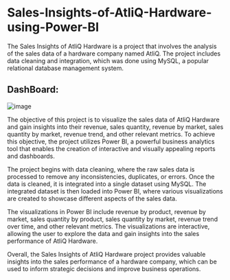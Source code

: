 # Sales-Insights-of-AtliQ-Hardware-using-Power-BI 
The Sales Insights of AtliQ Hardware is a project that involves the analysis of the sales data of a hardware company named AtliQ. The project includes data cleaning and integration, which was done using MySQL, a popular relational database management system. 
 
## DashBoard: 
![image](https://github.com/PurnaChandar26/Sales-Insights-of-AtliQ-Hardware-using-Power-Bi/assets/97793147/85f490be-c317-448e-b3dc-6178907d7ebd)

The objective of this project is to visualize the sales data of AtliQ Hardware and gain insights into their revenue, sales quantity, revenue by market, sales quantity by market, revenue trend, and other relevant metrics. To achieve this objective, the project utilizes Power BI, a powerful business analytics tool that enables the creation of interactive and visually appealing reports and dashboards.  

The project begins with data cleaning, where the raw sales data is processed to remove any inconsistencies, duplicates, or errors. Once the data is cleaned, it is integrated into a single dataset using MySQL. The integrated dataset is then loaded into Power BI, where various visualizations are created to showcase different aspects of the sales data.

The visualizations in Power BI include revenue by product, revenue by market, sales quantity by product, sales quantity by market, revenue trend over time, and other relevant metrics. The visualizations are interactive, allowing the user to explore the data and gain insights into the sales performance of AtliQ Hardware.

Overall, the Sales Insights of AtliQ Hardware project provides valuable insights into the sales performance of a hardware company, which can be used to inform strategic decisions and improve business operations.
